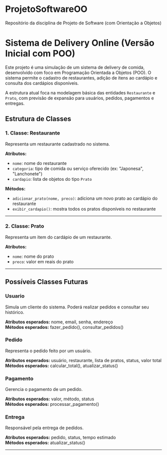 # ProjetoSoftwareOO
Repositório da disciplina de Projeto de Software (com Orientação a Objetos)

# Sistema de Delivery Online (Versão Inicial com POO)

Este projeto é uma simulação de um sistema de delivery de comida, desenvolvido com foco em Programação Orientada a Objetos (POO). O sistema permite o cadastro de restaurantes, adição de itens ao cardápio e consulta dos cardápios disponíveis.

A estrutura atual foca na modelagem básica das entidades `Restaurante` e `Prato`, com previsão de expansão para usuários, pedidos, pagamentos e entregas.

## Estrutura de Classes

### 1. Classe: Restaurante

Representa um restaurante cadastrado no sistema.

**Atributos:**
- `nome`: nome do restaurante
- `categoria`: tipo de comida ou serviço oferecido (ex: "Japonesa", "Lanchonete")
- `cardapio`: lista de objetos do tipo `Prato`

**Métodos:**
- `adicionar_prato(nome, preco)`: adiciona um novo prato ao cardápio do restaurante
- `exibir_cardapio()`: mostra todos os pratos disponíveis no restaurante

---

### 2. Classe: Prato

Representa um item do cardápio de um restaurante.

**Atributos:**
- `nome`: nome do prato
- `preco`: valor em reais do prato

---

## Possíveis Classes Futuras

### Usuario
Simula um cliente do sistema. Poderá realizar pedidos e consultar seu histórico.

**Atributos esperados:** nome, email, senha, endereço  
**Métodos esperados:** fazer_pedido(), consultar_pedidos()

### Pedido
Representa o pedido feito por um usuário.

**Atributos esperados:** usuário, restaurante, lista de pratos, status, valor total  
**Métodos esperados:** calcular_total(), atualizar_status()

### Pagamento
Gerencia o pagamento de um pedido.

**Atributos esperados:** valor, método, status  
**Métodos esperados:** processar_pagamento()

### Entrega
Responsável pela entrega de pedidos.

**Atributos esperados:** pedido, status, tempo estimado  
**Métodos esperados:** atualizar_status()

---
